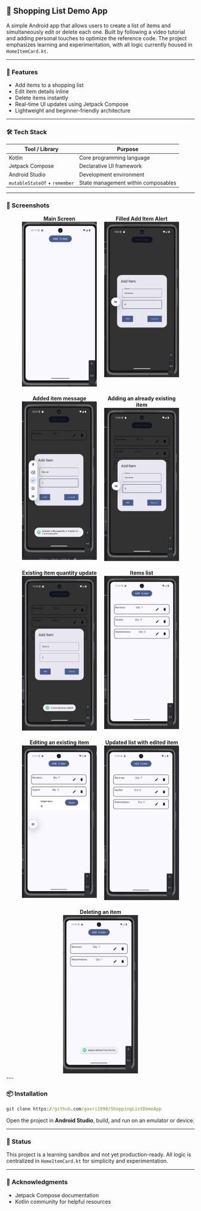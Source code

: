 ## 📱 Shopping List Demo App

A simple Android app that allows users to create a list of items and simultaneously edit or delete each one. Built by following a video tutorial and adding personal touches to optimize the reference code. The project emphasizes learning and experimentation, with all logic currently housed in `HomeItemCard.kt`.

---

### 🚀 Features

- Add items to a shopping list
- Edit item details inline
- Delete items instantly
- Real-time UI updates using Jetpack Compose
- Lightweight and beginner-friendly architecture

---

### 🛠️ Tech Stack

| Tool / Library                | Purpose                             |
|-------------------------------|-------------------------------------|
| Kotlin                        | Core programming language           |
| Jetpack Compose               | Declarative UI framework            |
| Android Studio                | Development environment             |
| `mutableStateOf` + `remember` | State management within composables |

---

### 📸 Screenshots

<div style="display: flex; flex-wrap: wrap; gap: 20px; justify-content: center;">
  <div style="width: 200px; text-align: center;">
    <div><strong>Main Screen</strong></div>
    <img src="demoImages/screenshot1.png" alt="Main Screen" width="200"/>
  </div>
  <div style="width: 200px; text-align: center;">
    <div><strong>Filled Add Item Alert</strong></div>
    <img src="demoImages/screenshot2.png" alt="Filled Add Item Alert" width="200"/>
  </div>
  <div style="width: 200px; text-align: center;">
    <div><strong>Added item message</strong></div>
    <img src="demoImages/screenshot3.png" alt="Added item message" width="200"/>
  </div>
  <div style="width: 200px; text-align: center;">
    <div><strong>Adding an already existing item</strong></div>
    <img src="demoImages/screenshot4.png" alt="Adding an already existing item" width="200"/>
  </div>
  <div style="width: 200px; text-align: center;">
    <div><strong>Existing item quantity update</strong></div>
    <img src="demoImages/screenshot5.png" alt="Existing item quantity update" width="200"/>
  </div>
  <div style="width: 200px; text-align: center;">
    <div><strong>Items list</strong></div>
    <img src="demoImages/screenshot6.png" alt="Items list" width="200"/>
  </div>
  <div style="width: 200px; text-align: center;">
    <div><strong>Editing an existing item</strong></div>
    <img src="demoImages/screenshot7.png" alt="Editing an existing item" width="200"/>
  </div>
  <div style="width: 200px; text-align: center;">
    <div><strong>Updated list with edited item</strong></div>
    <img src="demoImages/screenshot8.png" alt="Updated list with edited item" width="200"/>
  </div>
  <div style="width: 200px; text-align: center;">
    <div><strong>Deleting an item</strong></div>
    <img src="demoImages/screenshot9.png" alt="Deleting an item" width="200"/>
  </div>
</div>
---

### 📦 Installation

```cmd
git clone https://github.com/gavri1990/ShoppingListDemoApp
```

Open the project in **Android Studio**, build, and run on an emulator or device.

---

### 🧪 Status

This project is a learning sandbox and not yet production-ready. All logic is centralized in `HomeItemCard.kt` for simplicity and experimentation.

---

### 🙌 Acknowledgments

- Jetpack Compose documentation
- Kotlin community for helpful resources
